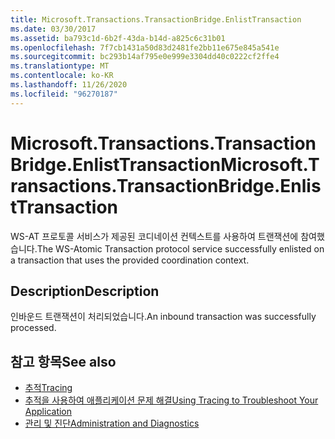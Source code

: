 ```yaml
---
title: Microsoft.Transactions.TransactionBridge.EnlistTransaction
ms.date: 03/30/2017
ms.assetid: ba793c1d-6b2f-43da-b14d-a825c6c31b01
ms.openlocfilehash: 7f7cb1431a50d83d2481fe2bb11e675e845a541e
ms.sourcegitcommit: bc293b14af795e0e999e3304dd40c0222cf2ffe4
ms.translationtype: MT
ms.contentlocale: ko-KR
ms.lasthandoff: 11/26/2020
ms.locfileid: "96270187"
---
```

# <a name="microsofttransactionstransactionbridgeenlisttransaction"></a><span data-ttu-id="482cf-102">Microsoft.Transactions.TransactionBridge.EnlistTransaction</span><span class="sxs-lookup"><span data-stu-id="482cf-102">Microsoft.Transactions.TransactionBridge.EnlistTransaction</span></span>

<span data-ttu-id="482cf-103">WS-AT 프로토콜 서비스가 제공된 코디네이션 컨텍스트를 사용하여 트랜잭션에 참여했습니다.</span><span class="sxs-lookup"><span data-stu-id="482cf-103">The WS-Atomic Transaction protocol service successfully enlisted on a transaction that uses the provided coordination context.</span></span>  
  
## <a name="description"></a><span data-ttu-id="482cf-104">Description</span><span class="sxs-lookup"><span data-stu-id="482cf-104">Description</span></span>  

 <span data-ttu-id="482cf-105">인바운드 트랜잭션이 처리되었습니다.</span><span class="sxs-lookup"><span data-stu-id="482cf-105">An inbound transaction was successfully processed.</span></span>  
  
## <a name="see-also"></a><span data-ttu-id="482cf-106">참고 항목</span><span class="sxs-lookup"><span data-stu-id="482cf-106">See also</span></span>

- [<span data-ttu-id="482cf-107">추적</span><span class="sxs-lookup"><span data-stu-id="482cf-107">Tracing</span></span>](index.md)
- [<span data-ttu-id="482cf-108">추적을 사용하여 애플리케이션 문제 해결</span><span class="sxs-lookup"><span data-stu-id="482cf-108">Using Tracing to Troubleshoot Your Application</span></span>](using-tracing-to-troubleshoot-your-application.md)
- [<span data-ttu-id="482cf-109">관리 및 진단</span><span class="sxs-lookup"><span data-stu-id="482cf-109">Administration and Diagnostics</span></span>](../index.md)
